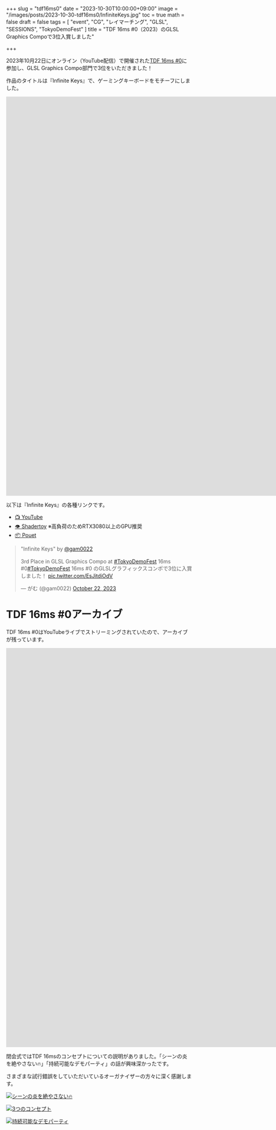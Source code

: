 +++
slug = "tdf16ms0"
date = "2023-10-30T10:00:00+09:00"
image = "/images/posts/2023-10-30-tdf16ms0/InfiniteKeys.jpg"
toc = true
math = false
draft = false
tags = [
    "event", "CG", "レイマーチング", "GLSL", "SESSIONS", "TokyoDemoFest"
]
title = "TDF 16ms #0（2023）のGLSL Graphics Compoで3位入賞しました"

+++

2023年10月22日にオンライン（YouTube配信）で開催された[TDF 16ms #0](https://16ms.tokyodemofest.jp/)に参加し、GLSL Graphics Compo部門で3位をいただきました！

作品のタイトルは『Infinite Keys』で、ゲーミングキーボードをモチーフにしました。

<div class="movie-wrap">
<iframe width="1920" height="1080" src="https://www.youtube.com/embed/B4ZirkFOdZg" title="YouTube video player" frameborder="0" allow="accelerometer; autoplay; clipboard-write; encrypted-media; gyroscope; picture-in-picture; web-share" allowfullscreen></iframe>
</div>

以下は『Infinite Keys』の各種リンクです。

- [📺 YouTube](https://youtu.be/B4ZirkFOdZg)
- [👁️ Shadertoy](https://www.shadertoy.com/view/csKfzw) ※高負荷のためRTX3080以上のGPU推奨
- [📦 Pouet](https://www.pouet.net/prod.php?which=95342)

<blockquote class="twitter-tweet"><p lang="ja" dir="ltr">&quot;Infinite Keys&quot; by <a href="https://twitter.com/gam0022?ref_src=twsrc%5Etfw">@gam0022</a><br><br>3rd Place in GLSL Graphics Compo at <a href="https://twitter.com/hashtag/TokyoDemoFest?src=hash&amp;ref_src=twsrc%5Etfw">#TokyoDemoFest</a> 16ms #0<a href="https://twitter.com/hashtag/TokyoDemoFest?src=hash&amp;ref_src=twsrc%5Etfw">#TokyoDemoFest</a> 16ms #0 のGLSLグラフィックスコンポで3位に入賞しました！ <a href="https://t.co/EsJitdiOdV">pic.twitter.com/EsJitdiOdV</a></p>&mdash; がむ (@gam0022) <a href="https://twitter.com/gam0022/status/1716107013154087009?ref_src=twsrc%5Etfw">October 22, 2023</a></blockquote> <script async src="https://platform.twitter.com/widgets.js" charset="utf-8"></script>

<!--more-->

# TDF 16ms #0アーカイブ

TDF 16ms #0はYouTubeライブでストリーミングされていたので、アーカイブが残っています。

<div class="movie-wrap">
<iframe width="1920" height="1080" src="https://www.youtube.com/embed/MmOaXb9ldz8" title="YouTube video player" frameborder="0" allow="accelerometer; autoplay; clipboard-write; encrypted-media; gyroscope; picture-in-picture; web-share" allowfullscreen></iframe>
</div>

閉会式ではTDF 16msのコンセプトについての説明がありました。「シーンの炎を絶やさない🔥」「持続可能なデモパーティ」の話が興味深かったです。

さまざまな試行錯誤をしていただいているオーガナイザーの方々に深く感謝します。

[![シーンの炎を絶やさない🔥](/images/posts/2023-10-30-tdf16ms0/5-52-51_screenshot.png)](/images/posts/2023-10-30-tdf16ms0/5-52-51_screenshot.png)

[![3つのコンセプト](/images/posts/2023-10-30-tdf16ms0/5-53-20_screenshot.png)](/images/posts/2023-10-30-tdf16ms0/5-53-20_screenshot.png)

[![持続可能なデモパーティ](/images/posts/2023-10-30-tdf16ms0/5-53-46_screenshot.png)](/images/posts/2023-10-30-tdf16ms0/5-53-46_screenshot.png)
